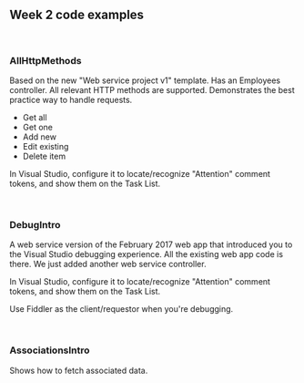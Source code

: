 ## Week 2 code examples

<br>

### AllHttpMethods

Based on the new "Web service project v1" template. Has an Employees controller. All relevant HTTP methods are supported. Demonstrates the best practice way to handle requests.  
* Get all
* Get one
* Add new
* Edit existing
* Delete item

In Visual Studio, configure it to locate/recognize "Attention" comment tokens, and show them on the Task List.  

<br>

### DebugIntro

A web service version of the February 2017 web app that introduced you to the Visual Studio debugging experience. All the existing web app code is there. We just added another web service controller.  

In Visual Studio, configure it to locate/recognize "Attention" comment tokens, and show them on the Task List.  

Use Fiddler as the client/requestor when you're debugging.  

<br>

### AssociationsIntro

Shows how to fetch associated data.  

<br>

